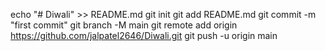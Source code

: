 echo "# Diwali" >> README.md
git init
git add README.md
git commit -m "first commit"
git branch -M main
git remote add origin https://github.com/jalpatel2646/Diwali.git
git push -u origin main
